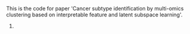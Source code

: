 This is the code for paper 'Cancer subtype identification by multi-omics clustering based on interpretable feature and latent subspace learning'.

1. 
